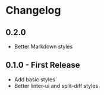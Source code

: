 # Changelog

## 0.2.0

* Better Markdown styles

## 0.1.0 - First Release

* Add basic styles
* Better linter-ui and split-diff styles

